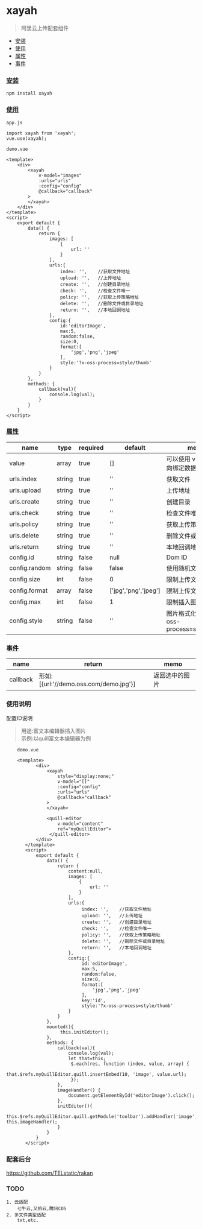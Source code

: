 # xayah

> 阿里云上传配套组件

* [安装](#installation)
* [使用](#usage)
* [属性](#props)
* [事件](#events)

<div id="installation"></div>

### [安装](#installation)
    npm install xayah

<div id="usage"></div>

### [使用](#usage)
    
    app.js
    
    import xayah from 'xayah';
    vue.use(xayah);
 
    demo.vue
     
    <template>
        <div>
            <xayah
                v-model="images"
                :urls="urls"
                :config="config"
                @callback="callback"
            >
            </xayah>
        </div>
    </template>
    <script>
        export default {
            data() {
                return {
                    images: [
                        {
                            url: ''
                        }
                    ],
                    urls:{
                        index: '',    //获取文件地址
                        upload: '',   //上传地址
                        create: '',   //创建目录地址
                        check: '',    //检查文件唯一
                        policy: '',   //获取上传策略地址
                        delete: '',   //删除文件或目录地址
                        return: '',   //本地回调地址
                    },
                    config:{
                        id:'editorImage',
                        max:5,
                        random:false,
                        size:0,
                        format:[
                            'jpg','png','jpeg'
                        ],
                        style:'?x-oss-process=style/thumb'
                    }
                }
            },
            methods: {
                callback(val){
                    console.log(val);
                }
            }
        }
    </script>
 
 
<div id="props"></div>

### [属性](#props)

 | name       | type   |required  |default|memo  |
 | -------    | ----   |--------  |------|-------|
 | value      | array | true    | []   | 可以使用 v-model 双向绑定数据|
 | urls.index      | string | true    | ''   | 获取文件|
 | urls.upload      | string | true    | ''   | 上传地址|
 | urls.create      | string | true    | ''   | 创建目录|
 | urls.check      | string | true    | ''  | 检查文件唯一|
 | urls.policy      | string | true    | ''   | 获取上传策略|
 | urls.delete      | string | true    | ''   | 删除文件或目录|
 | urls.return      | string | true    | ''   | 本地回调地址|               
| config.id      | string | false    | null   | Dom ID|
| config.random      | string | false    | false   | 使用随机文件名|
| config.size      | int | false    | 0   | 限制上传文件大小|
| config.format      | array | false    | ['jpg','png','jpeg']   | 限制上传文件格式|
| config.max      | int | false    | 1   | 限制插入图片数量|
| config.style      | string | false    | ''   | 图片格式化 示例: ?x-oss-process=style/thumb|

<div id="events"></div>

### [事件](#events)
 
 | name       | return |memo  |   
 | --- | ----- | ------|
 | callback   | 形如:\[\{url:'//demo.oss.com/demo.jpg'\}\]  | 返回选中的图片| 
 
### 使用说明

配置ID说明
>用途:富文本编辑器插入图片       
>示例:以quill富文本编辑器为例

        demo.vue
         
        <template>
               <div>
                   <xayah
                       style="display:none;"
                       v-model="[]"
                       :config="config"
                       :urls="urls"
                       @callback="callback"
                   >
                   </xayah>
                   
                   <quill-editor
                       v-model="content"
                       ref="myQuillEditor">
                    </quill-editor>
               </div>
           </template>
           <script>
               export default {
                   data() {
                       return {
                           content:null,
                           images: [
                               {
                                   url: ''
                               }
                           ],
                           urls:{
                                index: '',    //获取文件地址
                                upload: '',   //上传地址
                                create: '',   //创建目录地址
                                check: '',    //检查文件唯一
                                policy: '',   //获取上传策略地址
                                delete: '',   //删除文件或目录地址
                                return: '',   //本地回调地址
                           },
                           config:{
                                id:'editorImage',
                                max:5,
                                random:false,
                                size:0,
                                format:[
                                    'jpg','png','jpeg'
                                ],
                                key:'id',
                                style:'?x-oss-process=style/thumb'
                           }
                       }
                   },
                   mounted(){
                        this.initEditor();                    
                   },
                   methods: {
                       callback(val){
                           console.log(val);
                           let that=this;
                            $.each(res, function (index, value, array) {
                               that.$refs.myQuillEditor.quill.insertEmbed(10, 'image', value.url);
                            });
                       },
                       imageHandler() {
                           document.getElementById('editorImage').click();
                       },
                       initEditor(){
                            this.$refs.myQuillEditor.quill.getModule('toolbar').addHandler('image', this.imageHandler);
                       }
                   }
               }
           </script> 
    
### 配套后台
  
  https://github.com/TELstatic/rakan

### TODO
    
    1. 云适配
        七牛云,又拍云,腾讯COS
    2. 多文件类型适配
        txt,etc.

 
 